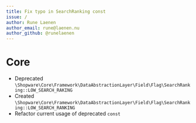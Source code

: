 ```yaml
---
title: Fix typo in SearchRanking const
issue: /
author: Rune Laenen
author_email: rune@laenen.nu 
author_github: @runelaenen
---
```

# Core
*  Deprecated `\Shopware\Core\Framework\DataAbstractionLayer\Field\Flag\SearchRanking::LOW_SEARCH_RAKING`
*  Created `\Shopware\Core\Framework\DataAbstractionLayer\Field\Flag\SearchRanking::LOW_SEARCH_RANKING`
*  Refactor current usage of deprecated `const`
